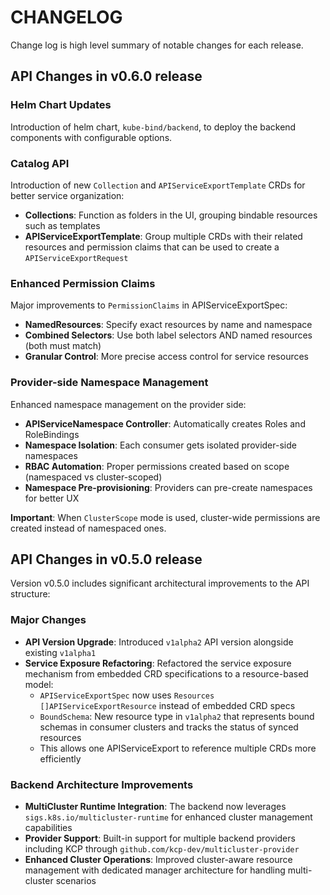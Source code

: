 # CHANGELOG

Change log is high level summary of notable changes for each release.

## API Changes in v0.6.0 release

### Helm Chart Updates

Introduction of helm chart, `kube-bind/backend`, to deploy the backend components with configurable options.

### Catalog API
Introduction of new `Collection` and `APIServiceExportTemplate` CRDs for better service organization:
- **Collections**: Function as folders in the UI, grouping bindable resources such as templates
- **APIServiceExportTemplate**: Group multiple CRDs with their related resources and permission claims that can be used to create a `APIServiceExportRequest`

### Enhanced Permission Claims
Major improvements to `PermissionClaims` in APIServiceExportSpec:
- **NamedResources**: Specify exact resources by name and namespace
- **Combined Selectors**: Use both label selectors AND named resources (both must match)
- **Granular Control**: More precise access control for service resources

### Provider-side Namespace Management
Enhanced namespace management on the provider side:
- **APIServiceNamespace Controller**: Automatically creates Roles and RoleBindings
- **Namespace Isolation**: Each consumer gets isolated provider-side namespaces  
- **RBAC Automation**: Proper permissions created based on scope (namespaced vs cluster-scoped)
- **Namespace Pre-provisioning**: Providers can pre-create namespaces for better UX

**Important**: When `ClusterScope` mode is used, cluster-wide permissions are created instead of namespaced ones. 

## API Changes in v0.5.0 release

Version v0.5.0 includes significant architectural improvements to the API structure:

### Major Changes

- **API Version Upgrade**: Introduced `v1alpha2` API version alongside existing `v1alpha1`
- **Service Exposure Refactoring**: Refactored the service exposure mechanism from embedded CRD specifications to a resource-based model:
  - `APIServiceExportSpec` now uses `Resources []APIServiceExportResource` instead of embedded CRD specs
  - `BoundSchema`: New resource type in `v1alpha2` that represents bound schemas in consumer clusters and tracks the status of synced resources
  - This allows one APIServiceExport to reference multiple CRDs more efficiently

### Backend Architecture Improvements

- **MultiCluster Runtime Integration**: The backend now leverages `sigs.k8s.io/multicluster-runtime` for enhanced cluster management capabilities
- **Provider Support**: Built-in support for multiple backend providers including KCP through `github.com/kcp-dev/multicluster-provider`
- **Enhanced Cluster Operations**: Improved cluster-aware resource management with dedicated manager architecture for handling multi-cluster scenarios
